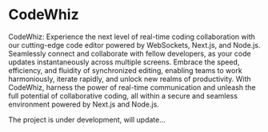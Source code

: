 # CodeWhiz

CodeWhiz: Experience the next level of real-time coding collaboration with our cutting-edge code editor powered by WebSockets, Next.js, and Node.js. Seamlessly connect and collaborate with fellow developers, as your code updates instantaneously across multiple screens. Embrace the speed, efficiency, and fluidity of synchronized editing, enabling teams to work harmoniously, iterate rapidly, and unlock new realms of productivity. With CodeWhiz, harness the power of real-time communication and unleash the full potential of collaborative coding, all within a secure and seamless environment powered by Next.js and Node.js.

The project is under development, will update...
